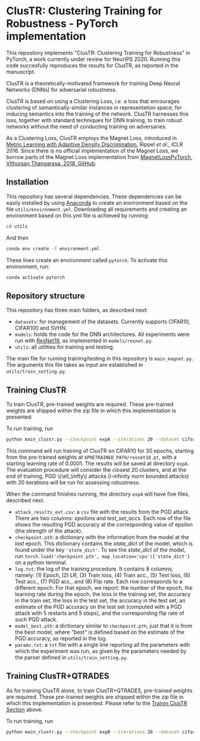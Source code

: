 # ClusTR: Clustering Training for Robustness - PyTorch implementation


This repository implements "ClusTR: Clustering Training for Robustness" in PyTorch, a work currently under review for NeurIPS 2020. Running this code succesfully reproduces the results for ClusTR, as reported in the manuscript.

ClusTR is a theoretically-motivated framework for training Deep Neural Networks (DNNs) for adversarial robustness.

ClusTR is based on using a Clustering Loss, _i.e._ a loss that encourages clustering of semantically-similar instances in representation space, for inducing semantics into the training of the network. ClusTR harnesses this loss, together with standard techniques for DNN training, to train robust networks without the need of conducting training on adversaries.

As a Clustering Loss, ClusTR employs the Magnet Loss, introduced in [Metric Learning with Adaptive Density Discrimination](https://research.fb.com/wp-content/uploads/2016/05/metric-learning-with-adaptive-density-discrimination.pdf?), Rippel _et al._, ICLR 2016. Since there is no official implementation of the Magnet Loss, we borrow parts of the Magnet Loss implementation from [MagnetLossPyTorch, Vithursan Thangarasa, 2018, GitHub](https://github.com/vithursant/MagnetLoss-PyTorch).

## Installation

This repository has several dependencies. These dependencies can be easily installed by using [Anaconda](https://docs.anaconda.com/anaconda/install/) to create an environment based on the file `utils/environment.yml`. Downloading all requirements and creating an environment based on this yml file is achieved by running:

```bash
cd utils
```
And then
```bash
conda env create -f environment.yml
```
These lines create an environment called `pytorch`. To activate this environment, run:
```bash
conda activate pytorch
```

## Repository structure
This repository has three main folders, as described next:
* `datasets`: for management of the datasets. Currently supports CIFAR10, CIFAR100 and SVHN.
* `models`: holds the code for the DNN architectures. All experiments were run with [ResNet18](https://www.cv-foundation.org/openaccess/content_cvpr_2016/papers/He_Deep_Residual_Learning_CVPR_2016_paper.pdf), as implemented in `models/resnet.py`.
* `utils`: all utilities for training and testing.

The main file for running training/testing in this repository is `main_magnet.py`. The arguments this file takes as input are established in `utils/train_setting.py`.

## Training ClusTR
To train ClusTR, pre-trained weights are required. These pre-trained weights are shipped within the zip file in which this implementation is presented.

To run training, run

```bash
python main_clustr.py --checkpoint expA --iterations 20 --dataset cifar10 --L 20 --pretrained-path $PRETRAINED_PATH/resnet18.pt --lr 0.0001 --epochs 30
```

This command will run training of ClusTR on CIFAR10 for 30 epochs, starting from the pre-trained weights at `$PRETRAINED_PATH/resnet18.pt`, with a starting learning rate of 0.0001. The results will be saved at directory `expA`. The evaluation procedure will consider the closest 20 clusters, and at the end of training, PGD \\(\ell_\infty\\) attacks (l-infinity norm bounded attacks) with 20 iterations will be run for assessing robustness. 

When the command finishes running, the directory `expA` will have five files, described next.
* `attack_results_ext.csv`: a `csv` file with the results from the PGD attack. There are two columns: _epsilons_ and _test_set_accs_. Each row of the file shows the resulting PGD accuracy at the corresponding value of epsilon (the strength of the attack).
* `checkpoint.pth`: a dictionary with the information from the model at the _last_ epoch. This dictionary contains the _state_dict_ of the model, which is found under the key `'state_dict'`. To see the _state_dict_ of the model, run `torch.load('checkpoint.pth', map_location='cpu')['state_dict']` on a python terminal.
* `log.txt`: the log of the training procedure. It contains 8 columns, namely: (1) Epoch, (2) LR, (3) Train loss, (4) Train acc., (5) Test loss, (6) Test acc., (7) PGD acc., and (8) Flip rate. Each row corresponds to a different epoch. For that epoch, we report: the number of the epoch, the learning rate during the epoch, the loss in the training set, the accuracy in the train set, the loss in the test set, the accuracy in the test set, an estimate of the PGD accuracy on the test set (computed with a PGD attack with 5 restarts and 5 steps), and the corresponding flip rate of such PGD attack.
* `model_best.pth`: a dictionary similar to `checkpoint.pth`, just that it is from the best model, where "best" is defined based on the estimate of the PGD accuracy, as reported in the log.
* `params.txt`: a `txt` file with a single line reporting all the parameters with which the experiment was run, as given by the parameters needed by the parser defined in `utils/train_setting.py`.

## Training ClusTR+QTRADES
As for training ClusTR alone, to train ClusTR+QTRADES, pre-trained weights are required. These pre-trained weights are shipped within the zip file in which this implementation is presented. Please refer to the [Trainin ClusTR Section](##Training-ClusTR) above.

To run training, run

```bash
python main_clustr.py --checkpoint expB --iterations 20 --dataset cifar10 --L 20 --pretrained-path $PRETRAINED_PATH/resnet18.pt --lr 0.0001 --epochs 30 --consistency-lambda 12.5
```



